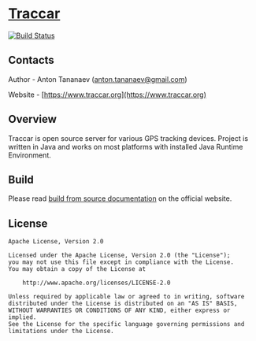 # [Traccar](https://www.traccar.org)
[![Build Status](https://travis-ci.org/tananaev/traccar.svg?branch=master)](https://travis-ci.org/tananaev/traccar)

## Contacts

Author - Anton Tananaev ([anton.tananaev@gmail.com](mailto:anton.tananaev@gmail.com))

Website - [https://www.traccar.org](https://www.traccar.org)

## Overview

Traccar is open source server for various GPS tracking devices. Project is written in Java and works on most platforms with installed Java Runtime Environment.

## Build

Please read <a href="https://www.traccar.org/build/">build from source documentation</a> on the official website.

## License

    Apache License, Version 2.0

    Licensed under the Apache License, Version 2.0 (the "License");
    you may not use this file except in compliance with the License.
    You may obtain a copy of the License at

        http://www.apache.org/licenses/LICENSE-2.0

    Unless required by applicable law or agreed to in writing, software
    distributed under the License is distributed on an "AS IS" BASIS,
    WITHOUT WARRANTIES OR CONDITIONS OF ANY KIND, either express or implied.
    See the License for the specific language governing permissions and
    limitations under the License.
